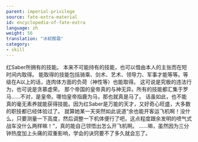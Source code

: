 ```yaml
---
parent: imperial-privilege
source: fate-extra-material
id: encyclopedia-of-fate-extra
language: zh
weight: 56
translation: "冰弑樱霜"
category:
- skill
---
```


红Saber所拥有的技能。
本来不可能持有的技能，也可以借由本人的主张而在短时间内取得。
能取得的技能包括骑乘、剑术、艺术、领导力、军事才能等等。等级在A以上的话，连肉体方面的负荷（神性等）也能取得。
这可说是究极的违法行为，也可说是贪慕虚荣。
那个帝国的皇帝真的与神无异。所有的技能都汇集于罗马……不对，是皇帝。哪怕皇帝指鹿为马，那也就真是马了。
话虽如此，也不能真的毫无素养就能获得技能。因为红Saber是万能的天才，又好奇心旺盛，大多数的职技都已经体验过了。
就算她某一天突然如此说道“余也能开客运飞机啊！没什么，只要测量一下高度，然后调整一下机体便行了吧，这点程度跟余发明的喷气式战车没什么两样嘛！”，真的能自己领悟出怎么开飞机啊。
……嘛，虽然因为三分钟热度加上头痛的双重影响，学会的诀窍要不了多久就会忘了。
